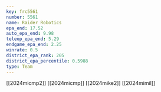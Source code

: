 ```yaml
---
key: frc5561
number: 5561
name: Raider Robotics
epa_end: 17.52
auto_epa_end: 9.98
teleop_epa_end: 5.29
endgame_epa_end: 2.25
winrate: 0.5
district_epa_rank: 205
district_epa_percentile: 0.5988
type: Team
---
```

[[2024micmp2]]
[[2024micmp]]
[[2024mike2]]
[[2024mimil]]
